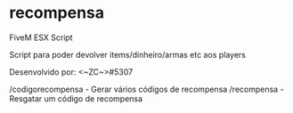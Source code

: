 # recompensa
FiveM ESX Script

Script para poder devolver items/dinheiro/armas etc aos players

Desenvolvido por: <~ZC~>#5307

/codigorecompensa - Gerar vários códigos de recompensa
/recompensa - Resgatar um código de recompensa
